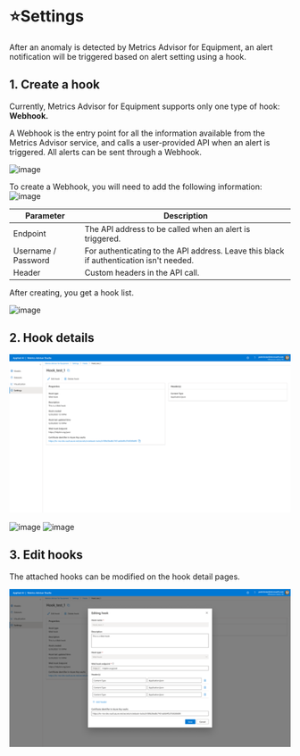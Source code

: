 # ⭐Settings

After an anomaly is detected by Metrics Advisor for Equipment, an alert notification will be triggered based on alert setting using a hook. 

## 1. Create a hook

Currently, Metrics Advisor for Equipment supports only one type of hook: **Webhook.**

A Webhook is the entry point for all the information available from the Metrics Advisor service, and calls a user-provided API when an alert is triggered. All alerts can be sent through a Webhook.

![image](https://user-images.githubusercontent.com/36343326/176588851-4f6c3e5c-dfb7-4500-854b-07552cfb0689.png)

To create a Webhook, you will need to add the following information:
![image](https://user-images.githubusercontent.com/36343326/176589224-644b7bf0-565f-4c38-aa7d-53ae9929aa98.png)


| Parameter           | Description                                                  |
| ------------------- | ------------------------------------------------------------ |
| Endpoint            | The API address to be called when an alert is triggered.     |
| Username / Password | For authenticating to the API address. Leave this black if authentication isn't needed. |
| Header              | Custom headers in the API call.                              |

After creating, you get a hook list.

![image](https://user-images.githubusercontent.com/36343326/176588951-7211f100-dfca-4732-9080-2fea67ecf374.png)

## 2. Hook details





![image-20220719162828599](https://raw.githubusercontent.com/Azure/Metrics-Advisor-for-Equipment/main/image/image-20220719162828599.png)



![image](https://user-images.githubusercontent.com/36343326/176591650-a9007c26-a009-4a30-8d06-d30a6f90bb47.png)
![image](https://user-images.githubusercontent.com/36343326/176591665-53329e17-851a-4ecd-bbe3-ab344d039561.png)

## 3. Edit hooks 

The attached hooks can be modified on the hook detail pages.

![image-20220719163016542](https://raw.githubusercontent.com/Azure/Metrics-Advisor-for-Equipment/main/image/image-20220719163016542.png)
